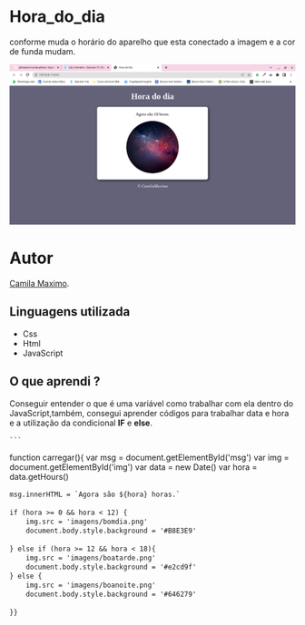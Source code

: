# Hora_do_dia
conforme muda o horário do aparelho que esta conectado a imagem e a cor de funda mudam.


![Logo do Markdown](Screenshot%202022%2D11%2D14%2018.38.35.png)


 # Autor
  
  [Camila Maximo](https://enchanting-boba-26a643.netlify.app/).



## Linguagens utilizada

- Css
- Html
- JavaScript

## O que aprendi ?
  Conseguir entender o que é uma variável como trabalhar com ela dentro do JavaScript,também, consegui aprender códigos para trabalhar data e hora e a utilização da condicional **IF** e **else**.
  
    ```
  function carregar(){
    var msg = document.getElementById('msg')
    var img = document.getElementById('img')
    var data = new Date()
    var hora = data.getHours()
    
    msg.innerHTML = `Agora são ${hora} horas.`

    if (hora >= 0 && hora < 12) {
        img.src = 'imagens/bomdia.png'
        document.body.style.background = '#B8E3E9'

    } else if (hora >= 12 && hora < 18){
        img.src = 'imagens/boatarde.png'
        document.body.style.background = '#e2cd9f'
    } else {
        img.src = 'imagens/boanoite.png'
        document.body.style.background = '#646279'
        
    }}
  ```
  
  
  
 
  
